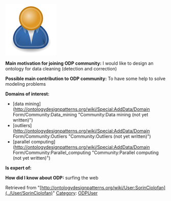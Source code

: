 [![Image:ODPUser.png](../images/a/a6/ODPUser.png)](../Image/ODPUser.png "Image:ODPUser.png")




  





__Main motivation for joining ODP community:__ I would like to design an ontology for data cleaning (detection and correction)


__Possible main contribution to ODP community:__ To have some help to solve modeling problems


__Domains of interest:__



* [data mining](http://ontologydesignpatterns.org/wiki/Special:AddData/Domain Form/Community:Data_mining "Community:Data mining (not yet written)")
* [outliers](http://ontologydesignpatterns.org/wiki/Special:AddData/Domain Form/Community:Outliers "Community:Outliers (not yet written)")
* [parallel computing](http://ontologydesignpatterns.org/wiki/Special:AddData/Domain Form/Community:Parallel_computing "Community:Parallel computing (not yet written)")


__Is expert of:__


  

__How did I know about ODP:__ surfing the web






Retrieved from "[http://ontologydesignpatterns.org/wiki/User:SorinCiolofan](../User/SorinCiolofan)"
 [Category](http://ontologydesignpatterns.org/wiki/Special:Categories "Special:Categories"): [ODPUser](../Category/ODPUser "Category:ODPUser")